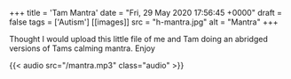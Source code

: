 +++
title = 'Tam Mantra'
date = "Fri, 29 May 2020 17:56:45 +0000"
draft = false
tags = ['Autism']
[[images]]
  src = "h-mantra.jpg"
  alt = "Mantra"
+++

Thought I would upload this little file of me and Tam doing an abridged versions of Tams calming mantra. Enjoy

{{< audio src="/mantra.mp3" class="audio" >}}